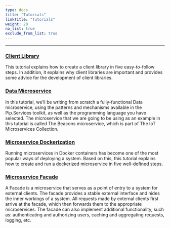 ```yaml
---
type: docs
title: "Tutorials"
linkTitle: "Tutorials" 
weight: 20
no_list: true
exclude_from_list: true
---
```

---

### [Client Library](client_library)

This tutorial explains how to create a client library in five easy-to-follow steps. In addition, it explains why client libraries are important and provides some advice for the development of client libraries.


### [Data Microservice](data_microservice)

In this tutorial, we’ll be writing from scratch a fully-functional Data microservice, using the patterns and mechanisms available in the Pip.Services toolkit, as well as the programming language you have selected. The microservice that we are going to be using as an example in this tutorial is called The Beacons microservice, which is part of The IoT Microservices Collection.


### [Microservice Dockerization](microservice_dockerization)

Running microservices in Docker containers has become one of the most popular ways of deploying a system. Based on this, this tutorial explains how to create and run a dockerized microservice in five well-defined steps.


### [Microservice Facade](microservice_facade)

A Facade is a microservice that serves as a point of entry to a system for external clients. The facade provides a stable external interface and hides the inner workings of a system. All requests made by external clients first arrive at the facade, which then forwards them to the appropriate microservices. The facade can also implement additional functionality, such as: authenticating and authorizing users, caching and aggregating requests, logging, etc.